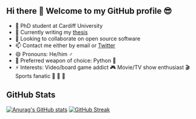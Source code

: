 ## Hi there 👋 Welcome to my GitHub profile :sunglasses:

- 🔭 PhD student at Cardiff University
- 🧾 Currently writing my [thesis](https://github.com/MichalisPanayides/Thesis/)
- 👯 Looking to collaborate on open source software
- 📫 Contact me either by email or [Twitter](https://twitter.com/Michalis_Pan)
- 😄 Pronouns: He/him :male_sign:
- 🔫 Preferred weapon of choice: Python 🐍
- ⚡ Interests: Video/board game addict 🎮   Movie/TV show enthusiast 🎬   Sports fanatic :tennis: :ping_pong: :basketball:


## GitHub Stats
[![Anurag's GitHub stats](https://github-readme-stats.vercel.app/api?username=MichalisPanayides&show_icons=true&theme=dracula)](https://github.com/anuraghazra/github-readme-stats)
[![GitHub Streak](http://github-readme-streak-stats.herokuapp.com?user=MichalisPanayides&theme=dracula&date_format=j%20M%5B%20Y%5D)](https://git.io/streak-stats)


<!--
**MichalisPanayides/MichalisPanayides** is a ✨ _special_ ✨ repository because its `README.md` (this file) appears on your GitHub profile.
-->
